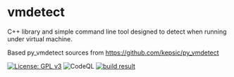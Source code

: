 # vmdetect

C++ library and simple command line tool designed to detect when running under virtual machine.

Based py_vmdetect sources from https://github.com/kepsic/py_vmdetect

[![License: GPL v3](https://img.shields.io/badge/License-GPL%20v3-blue.svg)](https://www.gnu.org/licenses/gpl-3.0)
![CodeQL](https://github.com/PerryWerneck/vmdetect/workflows/CodeQL/badge.svg?branch=master)
[![build result](https://build.opensuse.org/projects/home:PerryWerneck:udjat/packages/vmdetect/badge.svg?type=percent)](https://build.opensuse.org/package/show/home:PerryWerneck:udjat/vmdetect)

